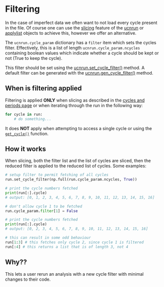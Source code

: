 # Filtering

In the case of imperfect data we often want to not load every cycle present in the file. Of course one can use the [slicing](../docs/cycandperiods.md#slicing-and-indexing) feature of the [ucnrun] or [applylist] objects to achieve this, however we offer an alternative.

The `ucnrun.cycle_param` dictionary has a `filter` item which sets the cycles filter. Effectively, this is a list of length `ucnrun.cycle_param.ncycles` containing boolean values which indicate whether a cycle should be kept or not (True to keep the cycle).

This filter should be set using the [ucnrun.set_cycle_filter()](../docs/ucndata.md#set_cycle_filter) method. A default filter can be generated with the [ucnrun.gen_cycle_filter()](../docs/ucndata.md#gen_cycle_filter) method.

## When is filtering applied

Filtering is applied **ONLY** when slicing as described in the [cycles and periods page](cycandperiods.md#slicing-and-indexing) or when iterating through the run in the following way:

```python
for cycle in run:
    # do something...
```

It does **NOT** apply when attempting to access a single cycle or using the [`get_cycle()`](ucndata.md#ucnrunget_cycle) function.

## How it works

When slicing, both the filter list and the list of cycles are sliced, then the reduced filter is applied to the reduced list of cycles. Some examples:

```python
# setup filter to permit fetching of all cycles
run.set_cycle_filter(np.full(run.cycle_param.ncycles, True))

# print the cycle numbers fetched
print(run[:].cycle)
# output: [0, 1, 2, 3, 4, 5, 6, 7, 8, 9, 10, 11, 12, 13, 14, 15, 16]

# don't allow cycle 1 to be fetched
run.cycle_param.filter[1] = False

# print the cycle numbers fetched
print(run[:].cycle)
# output: [0, 2, 3, 4, 5, 6, 7, 8, 9, 10, 11, 12, 13, 14, 15, 16]

# this can result in some odd behaviour
run[1:3] # this fetches only cycle 2, since cycle 1 is filtered
run[:4] # this returns a list that is of length 3, not 4
```

## Why??

This lets a user rerun an analysis with a new cycle filter with minimal changes to their code.





[tfile]: #tfile
[DataFrame]: https://pandas.pydata.org/pandas-docs/stable/reference/api/pandas.DataFrame.html
[ttree]:https://github.com/ucn-triumf/rootloader/blob/main/docs/rootloader/ttree.md
[attrdict]:https://github.com/ucn-triumf/rootloader/blob/main/docs/rootloader/attrdict.md
[rootloader]: https://github.com/ucn-triumf/rootloader
[ucnrun]: ../docs/ucndata.md#ucnrun
[ucncycle]: ../docs/ucndata.md#ucncycle
[ucnperiod]: ../docs/ucndata.md#ucnperiod
[applylist]: ../docs/applylist.md
[read]: ../docs/read.md
[merge]: ../docs/merge.md
